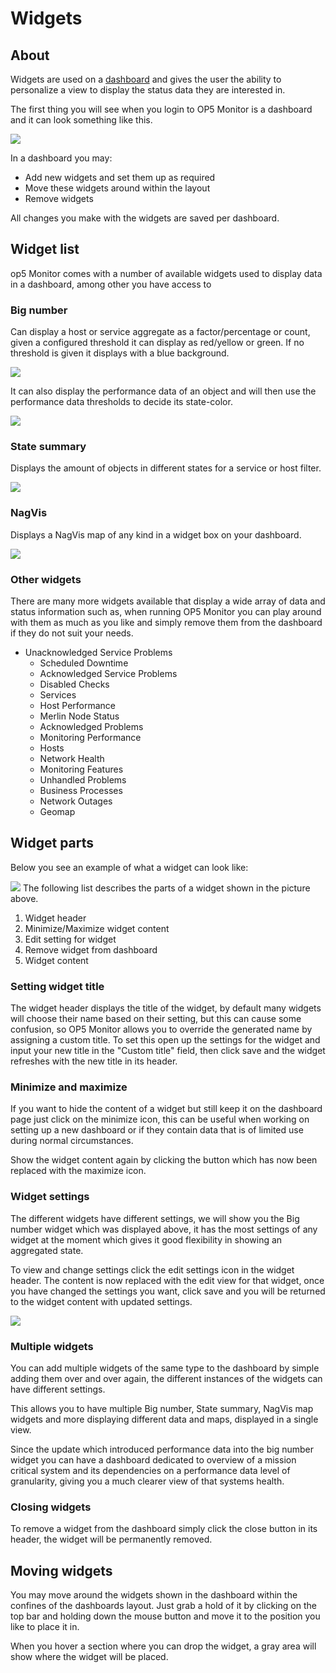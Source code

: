 # Widgets

## About

Widgets are used on a [dashboard](Tactical_overview) and gives the user the ability to personalize a view to display the status data they are interested in.

The first thing you will see when you login to OP5 Monitor is a dashboard and it can look something like this.

![](images/16482313/18481251.png)

In a dashboard you may:

- Add new widgets and set them up as required
- Move these widgets around within the layout
- Remove widgets

All changes you make with the widgets are saved per dashboard.

## Widget list

op5 Monitor comes with a number of available widgets used to display data in a dashboard, among other you have access to

### Big number

Can display a host or service aggregate as a factor/percentage or count, given a configured threshold it can display as red/yellow or green. If no threshold is given it displays with a blue background.

![](images/16482313/18481252.png)

It can also display the performance data of an object and will then use the performance data thresholds to decide its state-color.

![](images/16482313/18481255.png)

### State summary

Displays the amount of objects in different states for a service or host filter.

![](images/16482313/18481257.png)

### NagVis

Displays a NagVis map of any kind in a widget box on your dashboard.

![](images/16482313/18481254.png)

### Other widgets

There are many more widgets available that display a wide array of data and status information such as, when running OP5 Monitor you can play around with them as much as you like and simply remove them from the dashboard if they do not suit your needs.

- Unacknowledged Service Problems
  - Scheduled Downtime
  - Acknowledged Service Problems
  - Disabled Checks
  - Services
  - Host Performance
  - Merlin Node Status
  - Acknowledged Problems
  - Monitoring Performance
  - Hosts
  - Network Health
  - Monitoring Features
  - Unhandled Problems
  - Business Processes
  - Network Outages
  - Geomap

## Widget parts

Below you see an example of what a widget can look like:

![](images/16482313/18481253.png)
 The following list describes the parts of a widget shown in the picture above.

1. Widget header
2. Minimize/Maximize widget content
3. Edit setting for widget
4. Remove widget from dashboard
5. Widget content

### Setting widget title

The widget header displays the title of the widget, by default many widgets will choose their name based on their setting, but this can cause some confusion, so OP5 Monitor allows you to override the generated name by assigning a custom title. To set this open up the settings for the widget and input your new title in the "Custom title" field, then click save and the widget refreshes with the new title in its header.

### Minimize and maximize

If you want to hide the content of a widget but still keep it on the dashboard page just click on the minimize icon, this can be useful when working on setting up a new dashboard or if they contain data that is of limited use during normal circumstances.

Show the widget content again by clicking the button which has now been replaced with the maximize icon.

### Widget settings

The different widgets have different settings, we will show you the Big number widget which was displayed above, it has the most settings of any widget at the moment which gives it good flexibility in showing an aggregated state.

To view and change settings click the edit settings icon in the widget header. The content is now replaced with the edit view for that widget, once you have changed the settings you want, click save and you will be returned to the widget content with updated settings.

![](images/16482313/18481256.png)

### Multiple widgets

You can add multiple widgets of the same type to the dashboard by simple adding them over and over again, the different instances of the widgets can have different settings.

This allows you to have multiple Big number, State summary, NagVis map widgets and more displaying different data and maps, displayed in a single view.

Since the update which introduced performance data into the big number widget you can have a dashboard dedicated to overview of a mission critical system and its dependencies on a performance data level of granularity, giving you a much clearer view of that systems health.

### Closing widgets

To remove a widget from the dashboard simply click the close button in its header, the widget will be permanently removed.

## Moving widgets

You may move around the widgets shown in the dashboard within the confines of the dashboards layout. Just grab a hold of it by clicking on the top bar and holding down the mouse button and move it to the position you like to place it in.

When you hover a section where you can drop the widget, a gray area will show where the widget will be placed.
